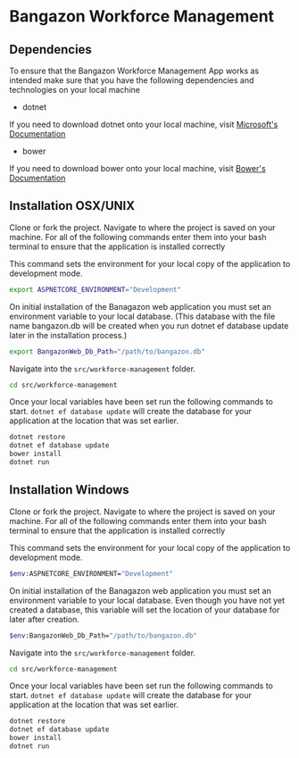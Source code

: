 # Bangazon Workforce Management

## Dependencies

To ensure that the  Bangazon Workforce Management App works as intended make sure that you have the following dependencies and technologies on your local machine

- dotnet 

If you need to download dotnet onto your local machine, visit [Microsoft's Documentation](https://www.microsoft.com/en-us/download/details.aspx?id=30653)

- bower

If you need to download bower onto your local machine, visit [Bower's Documentation](https://bower.io/)

## Installation OSX/UNIX

Clone or fork the project. Navigate to where the project is saved on your machine. For all of the following commands enter them into your bash terminal to ensure that the application is installed correctly


This command sets the environment for your local copy of the application to development mode.
```Bash
export ASPNETCORE_ENVIRONMENT="Development"
```

On initial installation of the Banagazon web application you must set an environment variable to your local database. (This database with the file name bangazon.db will be created when you run dotnet ef database update later in the installation process.)
```Bash
export BangazonWeb_Db_Path="/path/to/bangazon.db"
```

Navigate into the `src/workforce-management` folder.

```Bash
cd src/workforce-management
```

Once your local variables have been set run the following commands to start. `dotnet ef database update` will create the database for your application at the location that was set earlier.
```Bash
dotnet restore
dotnet ef database update
bower install
dotnet run
```

## Installation Windows

Clone or fork the project. Navigate to where the project is saved on your machine. For all of the following commands enter them into your bash terminal to ensure that the application is installed correctly


This command sets the environment for your local copy of the application to development mode.
```Bash
$env:ASPNETCORE_ENVIRONMENT="Development"
```

On initial installation of the Banagazon web application you must set an environment variable to your local database. Even though you have not yet created a database, this variable will set the location of your database for later after creation.
```Bash
$env:BangazonWeb_Db_Path="/path/to/bangazon.db"
```

Navigate into the `src/workforce-management` folder.

```Bash
cd src/workforce-management
```

Once your local variables have been set run the following commands to start. `dotnet ef database update` will create the database for your application at the location that was set earlier.
```Bash
dotnet restore
dotnet ef database update
bower install
dotnet run
```
